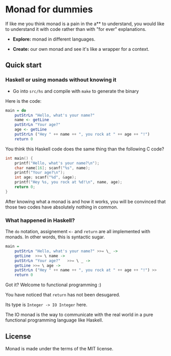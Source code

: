 # Monad for dummies

If like me you think monad is a pain in the a** to understand, you
would like to understand it with code rather than with "for ever"
explanations.

* **Explore:** monad in different languages.

* **Create:** our own monad and see it's like a wrapper for a context.

## Quick start

### Haskell or using monads without knowing it

* Go into `src/hs` and compile with `make` to generate the binary

Here is the code:

```haskell
main = do  
    putStrLn "Hello, what's your name?"  
    name <- getLine  
    putStrLn "Your age?"  
    age <- getLine  
    putStrLn ("Hey " ++ name ++ ", you rock at " ++ age ++ "!")
    return 0
```

You think this Haskell code does the same thing than the following C code?

```c
int main() {
    printf("Hello, what's your name?\n");
    char name[16]; scanf("%s", name);
    printf("Your age?\n");
    int age; scanf("%d", &age);
    printf("Hey %s, you rock at %d!\n", name, age);
    return 0;
}
```

After knowing what a monad is and how it works, you will be convinced that those
two codes have absolutely nothing in common.

### What happened in Haskell?

The ```do``` notation, assignement ```<-``` and ```return``` are all
implemented with monads. In other words, this is syntactic sugar.

```haskell
main =
    putStrLn "Hello, what's your name?" >>= \_ ->
    getLine  >>= \ name ->
    putStrLn "Your age?"   >>= \ _ ->
    getLine >>= \ age ->
    putStrLn ("Hey " ++ name ++ ", you rock at " ++ age ++ "!") >>
    return 0
```

Got it? Welcome to functional programming :)

You have noticed that ```return``` has not been desugared. 

Its type is ```Integer -> IO Integer``` here.

The IO monad is the way to communicate with the real world in a pure
functional programming language like Haskell.

## License

Monad is made under the terms of the MIT license.
